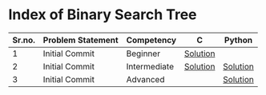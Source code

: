 # Index of Binary Search Tree

| Sr.no. | Problem Statement | Competency   | C            | Python       |
| ------ | ----------------- | ------------ | ------------ | ------------ |
| 1      | Initial Commit    | Beginner     | [Solution]() |              |
| 2      | Initial Commit    | Intermediate | [Solution]() | [Solution]() |
| 3      | Initial Commit    | Advanced     |              | [Solution]() |
